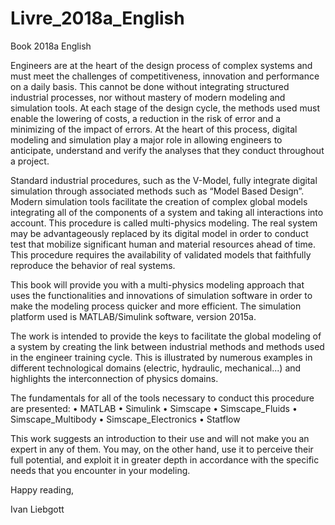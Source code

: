 # Livre_2018a_English
Book 2018a English


Engineers are at the heart of the design process of complex systems and must meet the challenges of competitiveness, innovation and performance on a daily basis.  This cannot be done without integrating structured industrial processes, nor without mastery of modern modeling and simulation tools. At each stage of the design cycle, the methods used must enable the lowering of costs, a reduction in the risk of error and a minimizing of the impact of errors. 
At the heart of this process, digital modeling and simulation play a major role in allowing engineers to anticipate, understand and verify the analyses that they conduct throughout a project.

Standard industrial procedures, such as the V-Model, fully integrate digital simulation through associated methods such as “Model Based Design”.  Modern simulation tools facilitate the creation of complex global models integrating all of the components of a system and taking all interactions into account. This procedure is called multi-physics modeling. The real system may be advantageously replaced by its digital model in order to conduct test that mobilize significant human and material resources ahead of time. This procedure requires the availability of validated models that faithfully reproduce the behavior of real systems.

This book will provide you with a multi-physics modeling approach that uses the functionalities and innovations of simulation software in order to make the modeling process quicker and more efficient. The simulation platform used is MATLAB/Simulink software, version 2015a.

The work is intended to provide the keys to facilitate the global modeling of a system by creating the link between industrial methods and methods used in the engineer training cycle. This is illustrated by numerous examples in different technological domains (electric, hydraulic, mechanical...) and highlights the interconnection of physics domains. 

The fundamentals for all of the tools necessary to conduct this procedure are presented:
•	MATLAB
•	Simulink
•	Simscape
•	Simscape_Fluids
•	Simscape_Multibody
•	Simscape_Electronics
•	Statflow

This work suggests an introduction to their use and will not make you an expert in any of them. You may, on the other hand, use it to perceive their full potential, and exploit it in greater depth in accordance with the specific needs that you encounter in your modeling.

Happy reading,

Ivan Liebgott

